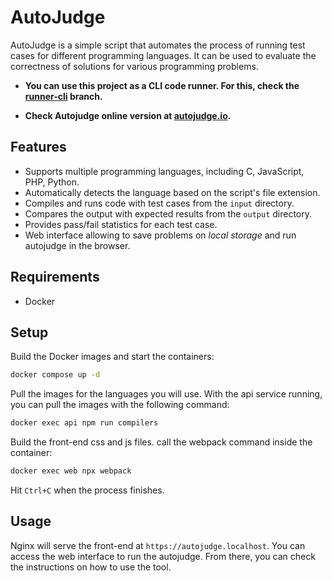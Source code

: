 # AutoJudge

AutoJudge is a simple script that automates the process of running test cases for different programming languages. It can be used to evaluate the correctness of solutions for various programming problems.

* **You can use this project as a CLI code runner. For this, check the [runner-cli](https://github.com/werlang/autojudge/tree/runner-cli) branch.**

* **Check Autojudge online version at [autojudge.io](https://autojudge.io).**

## Features

- Supports multiple programming languages, including C, JavaScript, PHP, Python.
- Automatically detects the language based on the script's file extension.
- Compiles and runs code with test cases from the `input` directory.
- Compares the output with expected results from the `output` directory.
- Provides pass/fail statistics for each test case.
- Web interface allowing to save problems on _local storage_ and run autojudge in the browser.

## Requirements

- Docker

## Setup

Build the Docker images and start the containers:

```bash
docker compose up -d
```

Pull the images for the languages you will use. With the api service running, you can pull the images with the following command:

```bash
docker exec api npm run compilers
```

Build the front-end css and js files. call the webpack command inside the container:

```bash
docker exec web npx webpack
```

Hit `Ctrl+C` when the process finishes.

## Usage

Nginx will serve the front-end at `https://autojudge.localhost`. You can access the web interface to run the autojudge. From there, you can check the instructions on how to use the tool.
